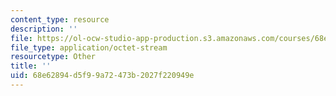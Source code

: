 ```yaml
---
content_type: resource
description: ''
file: https://ol-ocw-studio-app-production.s3.amazonaws.com/courses/68e62894d5f99a72473b2027f220949e_DIABL.pdf
file_type: application/octet-stream
resourcetype: Other
title: ''
uid: 68e62894-d5f9-9a72-473b-2027f220949e
---
```

